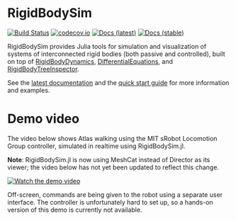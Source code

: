 # RigidBodySim

[![Build Status](https://travis-ci.org/JuliaRobotics/RigidBodySim.jl.svg?branch=master)](https://travis-ci.org/JuliaRobotics/RigidBodySim.jl)
[![codecov.io](http://codecov.io/github/JuliaRobotics/RigidBodySim.jl/coverage.svg?branch=master)](http://codecov.io/github/JuliaRobotics/RigidBodySim.jl?branch=master)
[![Docs (latest)](https://img.shields.io/badge/docs-latest-blue.svg)](https://JuliaRobotics.github.io/RigidBodySim.jl/latest)
[![Docs (stable)](https://img.shields.io/badge/docs-stable-blue.svg)](https://JuliaRobotics.github.io/RigidBodySim.jl/stable)

RigidBodySim provides Julia tools for simulation and visualization of systems of interconnected rigid bodies (both passive and controlled), built on top of [RigidBodyDynamics](https://github.com/JuliaRobotics/RigidBodyDynamics.jl), [DifferentialEquations](https://github.com/JuliaDiffEq/DifferentialEquations.jl), and [RigidBodyTreeInspector](https://github.com/rdeits/RigidBodyTreeInspector.jl).

See the [latest documentation](https://JuliaRobotics.github.io/RigidBodySim.jl/latest) and the [quick start guide](https://nbviewer.jupyter.org/github/JuliaRobotics/RigidBodySim.jl/blob/master/notebooks/Quick%20start%20guide/Quick%20start%20guide.ipynb) for more information and examples.

# Demo video

The video below shows Atlas walking using the MIT sRobot Locomotion Group controller, simulated in realtime using RigidBodySim.jl.

**Note**: RigidBodySim.jl is now using MeshCat instead of Director as its viewer; the video below has not yet been updated to reflect this change.

[![Watch the demo video](https://user-images.githubusercontent.com/2585880/37498721-3c25bb8a-2896-11e8-8c14-91c97e46d0d0.png)](https://player.vimeo.com/video/260344845)

Off-screen, commands are being given to the robot using a separate user interface. The controller is unfortunately hard to set up, so a hands-on version of this demo is currently not available.
